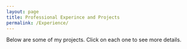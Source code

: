 ```yaml
---
layout: page
title: Professional Experince and Projects
permalink: /Experience/
---
```



Below are some of my projects. Click on each one to see more details.
